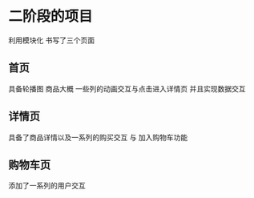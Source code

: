 # 二阶段的项目 
利用模块化 书写了三个页面
## 首页
具备轮播图 商品大概 一些列的动画交互与点击进入详情页 并且实现数据交互 
## 详情页
具备了商品详情以及一系列的购买交互 与 加入购物车功能
## 购物车页
添加了一系列的用户交互
